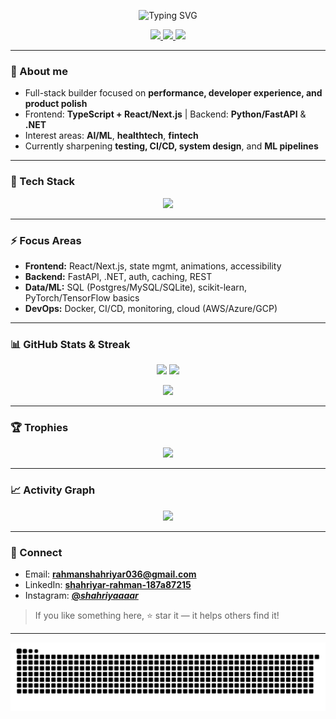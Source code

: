 <!-- Profile README for: github.com/Shahriyarrrrr -->
<!-- Make a repo named EXACTLY your username: Shahriyarrrrr/Shahriyarrrrr -->

<p align="center">
  <img src="https://readme-typing-svg.demolab.com?font=Fira+Code&size=28&pause=1200&center=true&vCenter=true&width=900&lines=Hey%F0%9F%91%8B+I'm+Shahriyar;+Full-Stack+Engineer+%7C+AI%2FML+Enthusiast;Clean+UIs+%2B+Fast+APIs+%2B+Solid+DevOps" alt="Typing SVG" />
</p>

<p align="center">
  <a href="https://github.com/Shahriyarrrrr?tab=followers">
    <img src="https://img.shields.io/github/followers/Shahriyarrrrr?label=Follow&style=for-the-badge" />
  </a>
  <a href="https://github.com/Shahriyarrrrr">
    <img src="https://img.shields.io/github/stars/Shahriyarrrrr?affiliations=OWNER%2CCOLLABORATOR&style=for-the-badge" />
  </a>
  <img src="https://komarev.com/ghpvc/?username=Shahriyarrrrr&style=for-the-badge" />
</p>

---

### 🧭 About me
- Full-stack builder focused on **performance, developer experience, and product polish**  
- Frontend: **TypeScript + React/Next.js** | Backend: **Python/FastAPI** & **.NET**  
- Interest areas: **AI/ML**, **healthtech**, **fintech**  
- Currently sharpening **testing, CI/CD, system design**, and **ML pipelines**

---

### 🧰 Tech Stack
<p align="center">
  <img src="https://skillicons.dev/icons?i=js,ts,python,cs,cpp,java,go,html,css,react,nextjs,redux,nodejs,express,fastapi,dotnet,tailwind,threejs,vite,webpack,postgres,mysql,sqlite,redis,mongodb,prisma,git,github,gitlab,docker,kubernetes,linux,nginx,aws,azure,gcp,postman,figma,unity,unreal,tensorflow,pytorch,sklearn&perline=12" />
</p>

---

### ⚡ Focus Areas
- **Frontend:** React/Next.js, state mgmt, animations, accessibility  
- **Backend:** FastAPI, .NET, auth, caching, REST  
- **Data/ML:** SQL (Postgres/MySQL/SQLite), scikit-learn, PyTorch/TensorFlow basics  
- **DevOps:** Docker, CI/CD, monitoring, cloud (AWS/Azure/GCP)

---

### 📊 GitHub Stats & Streak
<p align="center">
  <img height="165" src="https://github-readme-stats.vercel.app/api?username=Shahriyarrrrr&show_icons=true&rank_icon=github&hide_title=true" />
  <img height="165" src="https://streak-stats.demolab.com?user=Shahriyarrrrr" />
</p>
<p align="center">
  <img height="165" src="https://github-readme-stats.vercel.app/api/top-langs/?username=Shahriyarrrrr&layout=compact&langs_count=10" />
</p>

---

### 🏆 Trophies
<p align="center">
  <img src="https://github-profile-trophy.vercel.app/?username=Shahriyarrrrr&theme=algolia&no-bg=true&no-frame=true&column=6" />
</p>

---

### 📈 Activity Graph
<p align="center">
  <img src="https://github-readme-activity-graph.vercel.app/graph?username=Shahriyarrrrr&hide_border=true&area=true" />
</p>

---

### 🤝 Connect
- Email: **rahmanshahriyar036@gmail.com**
- LinkedIn: **<a href="https://www.linkedin.com/in/shahriyar-rahman-187a87215">shahriyar-rahman-187a87215</a>**
- Instagram: **<a href="https://www.instagram.com/_shahriyaaaar_/">@_shahriyaaaar_</a>**

> If you like something here, ⭐ star it — it helps others find it!

---

<!-- Snake contribution animation (auto-generated by the workflow below) -->
<p align="center">
  <picture>
    <!-- dark mode -->
    <source media="(prefers-color-scheme: dark)" srcset="https://raw.githubusercontent.com/Shahriyarrrrr/Shahriyarrrrr/output/github-contribution-grid-snake-dark.svg">
    <!-- light mode -->
    <source media="(prefers-color-scheme: light)" srcset="https://raw.githubusercontent.com/Shahriyarrrrr/Shahriyarrrrr/output/github-contribution-grid-snake.svg">
    <img alt="github contribution snake animation" src="https://raw.githubusercontent.com/Shahriyarrrrr/Shahriyarrrrr/output/github-contribution-grid-snake.svg">
  </picture>
</p>
